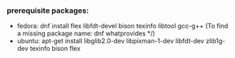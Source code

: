 
### prerequisite packages:

- fedora:
    dnf install flex libfdt-devel bison texinfo libtool gcc-g++
    (To find a missing package name: dnf whatprovides */<program>)
- ubuntu:
    apt-get install libglib2.0-dev libpixman-1-dev libfdt-dev zlib1g-dev texinfo bison flex
